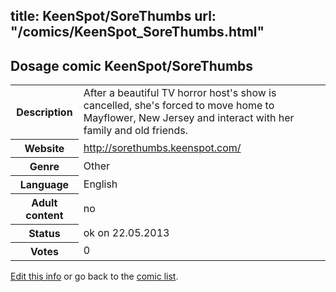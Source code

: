 title: KeenSpot/SoreThumbs
url: "/comics/KeenSpot_SoreThumbs.html"
---
Dosage comic KeenSpot/SoreThumbs
-----------------------------------------

<p id="msg"></p>
<script type="text/javascript">
if (window.location.search === '?edit_info_mail=sent_ok') {
  var elem = document.getElementById("msg");
  elem.innerHTML = 'Edited information sucessfully sent for review, which is usually done daily. Thanks!';
  elem.className = 'ok';
}
</script>
<table class="comicinfo">
<tr>
<th>Description</th><td>After a beautiful TV horror host's show is cancelled, she's forced to move home to Mayflower, New Jersey and interact with her family and old friends.</td>
</tr>
<tr>
<th>Website</th><td><a href="http://sorethumbs.keenspot.com/">http://sorethumbs.keenspot.com/</a></td>
</tr>
<tr>
<th>Genre</th><td>Other</td>
</tr>
<tr>
<th>Language</th><td>English</td>
</tr>
<tr>
<th>Adult content</th><td>no</td>
</tr>
<tr>
<th>Status</th><td>ok on 22.05.2013</td>
</tr>
<tr>
<th>Votes</th><td>0</td>
</tr>
</table>

[Edit this info](KeenSpot_SoreThumbs_edit.html) or go back to the [comic list](../comic-index.html).
